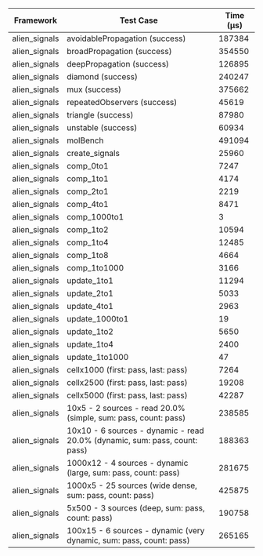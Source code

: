 | Framework | Test Case | Time (μs) |
| --- | --- | --- |
| alien_signals | avoidablePropagation (success) | 187384 |
| alien_signals | broadPropagation (success) | 354550 |
| alien_signals | deepPropagation (success) | 126895 |
| alien_signals | diamond (success) | 240247 |
| alien_signals | mux (success) | 375662 |
| alien_signals | repeatedObservers (success) | 45619 |
| alien_signals | triangle (success) | 87980 |
| alien_signals | unstable (success) | 60934 |
| alien_signals | molBench | 491094 |
| alien_signals | create_signals | 25960 |
| alien_signals | comp_0to1 | 7247 |
| alien_signals | comp_1to1 | 4174 |
| alien_signals | comp_2to1 | 2219 |
| alien_signals | comp_4to1 | 8471 |
| alien_signals | comp_1000to1 | 3 |
| alien_signals | comp_1to2 | 10594 |
| alien_signals | comp_1to4 | 12485 |
| alien_signals | comp_1to8 | 4664 |
| alien_signals | comp_1to1000 | 3166 |
| alien_signals | update_1to1 | 11294 |
| alien_signals | update_2to1 | 5033 |
| alien_signals | update_4to1 | 2963 |
| alien_signals | update_1000to1 | 19 |
| alien_signals | update_1to2 | 5650 |
| alien_signals | update_1to4 | 2400 |
| alien_signals | update_1to1000 | 47 |
| alien_signals | cellx1000 (first: pass, last: pass) | 7264 |
| alien_signals | cellx2500 (first: pass, last: pass) | 19208 |
| alien_signals | cellx5000 (first: pass, last: pass) | 42287 |
| alien_signals | 10x5 - 2 sources - read 20.0% (simple, sum: pass, count: pass) | 238585 |
| alien_signals | 10x10 - 6 sources - dynamic - read 20.0% (dynamic, sum: pass, count: pass) | 188363 |
| alien_signals | 1000x12 - 4 sources - dynamic (large, sum: pass, count: pass) | 281675 |
| alien_signals | 1000x5 - 25 sources (wide dense, sum: pass, count: pass) | 425875 |
| alien_signals | 5x500 - 3 sources (deep, sum: pass, count: pass) | 190758 |
| alien_signals | 100x15 - 6 sources - dynamic (very dynamic, sum: pass, count: pass) | 265165 |
